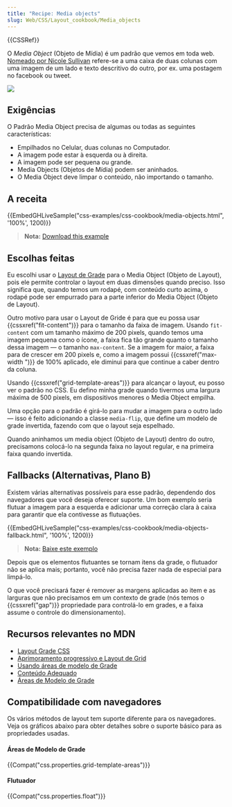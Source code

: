 ```yaml
---
title: "Recipe: Media objects"
slug: Web/CSS/Layout_cookbook/Media_objects
---
```


{{CSSRef}}

O _Media Object_ (Objeto de Mídia) é um padrão que vemos em toda web. [Nomeado por Nicole Sullivan](http://www.stubbornella.org/content/2010/06/25/the-media-object-saves-hundreds-of-lines-of-code/) refere-se a uma caixa de duas colunas com uma imagem de um lado e texto descritivo do outro, por ex. uma postagem no facebook ou tweet.

![](media-object.png)

## Exigências

O Padrão Media Object precisa de algumas ou todas as seguintes características:

- Empilhados no Celular, duas colunas no Computador.
- A imagem pode estar à esquerda ou à direita.
- A imagem pode ser pequena ou grande.
- Media Objects (Objetos de Mídia) podem ser aninhados.
- O Media Object deve limpar o conteúdo, não importando o tamanho.

## A receita

{{EmbedGHLiveSample("css-examples/css-cookbook/media-objects.html", '100%', 1200)}}

> **Nota:** [Download this example](https://github.com/mdn/css-examples/blob/master/css-cookbook/media-objects--download.html)

## Escolhas feitas

Eu escolhi usar o [Layout de Grade](/pt-BR/docs/Web/CSS/CSS_Grid_Layout) para o Media Object (Objeto de Layout), pois ele permite controlar o layout em duas dimensões quando preciso. Isso significa que, quando temos um rodapé, com conteúdo curto acima, o rodapé pode ser empurrado para a parte inferior do Media Object (Objeto de Layout).

Outro motivo para usar o Layout de Gride é para que eu possa usar {{cssxref("fit-content")}} para o tamanho da faixa de imagem. Usando `fit-content` com um tamanho máximo de 200 pixels, quando temos uma imagem pequena como o ícone, a faixa fica tão grande quanto o tamanho dessa imagem — o tamanho `max-content`. Se a imagem for maior, a faixa para de crescer em 200 pixels e, como a imagem possui {{cssxref("max-width ")}} de 100% aplicado, ele diminui para que continue a caber dentro da coluna.

Usando {{cssxref("grid-template-areas")}} para alcançar o layout, eu posso ver o padrão no CSS. Eu defino minha grade quando tivermos uma largura máxima de 500 pixels, em dispositivos menores o Media Object empilha.

Uma opção para o padrão é girá-lo para mudar a imagem para o outro lado — isso é feito adicionando a classe `media-flip`, que define um modelo de grade invertida, fazendo com que o layout seja espelhado.

Quando aninhamos um media object (Objeto de Layout) dentro do outro, precisamons colocá-lo na segunda faixa no layout regular, e na primeira faixa quando invertida.

## Fallbacks (Alternativas, Plano B)

Existem várias alternativas possíveis para esse padrão, dependendo dos navegadores que você deseja oferecer suporte. Um bom exemplo seria flutuar a imagem para a esquerda e adicionar uma correção clara à caixa para garantir que ela contivesse as flutuações.

{{EmbedGHLiveSample("css-examples/css-cookbook/media-objects-fallback.html", '100%', 1200)}}

> **Nota:** [Baixe este exemplo](https://github.com/mdn/css-examples/blob/master/css-cookbook/media-objects-fallback--download.html)

Depois que os elementos flutuantes se tornam itens da grade, o flutuador não se aplica mais; portanto, você não precisa fazer nada de especial para limpá-lo.

O que você precisará fazer é remover as margens aplicadas ao item e as larguras que não precisamos em um contexto de grade (nós temos o {{cssxref("gap")}} propriedade para controlá-lo em grades, e a faixa assume o controle do dimensionamento).

## Recursos relevantes no MDN

- [Layout Grade CSS](/pt-BR/docs/Web/CSS/CSS_Grid_Layout)
- [Aprimoramento progressivo e Layout de Grid](/pt-BR/docs/Web/CSS/CSS_Grid_Layout/CSS_Grid_and_Progressive_Enhancement)
- [Usando áreas de modelo de Grade](/pt-BR/docs/Web/CSS/CSS_Grid_Layout/Grid_Template_Areas)
- [Conteúdo Adequado](/pt-BR/docs/Web/CSS/fit-content)
- [Áreas de Modelo de Grade](/pt-BR/docs/Web/CSS/CSS_Grid_Layout/Grid_Template_Areas)

## Compatibilidade com navegadores

Os vários métodos de layout tem suporte diferente para os navegadores. Veja os gráficos abaixo para obter detalhes sobre o suporte básico para as propriedades usadas.

#### Áreas de Modelo de Grade

{{Compat("css.properties.grid-template-areas")}}

#### Flutuador

{{Compat("css.properties.float")}}
